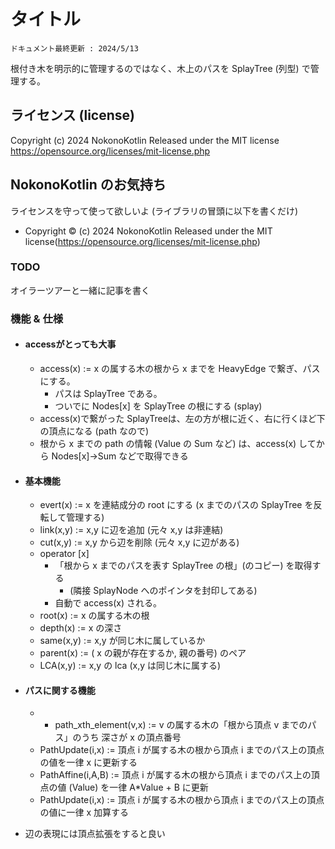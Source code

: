 # タイトル
`ドキュメント最終更新 : 2024/5/13`

根付き木を明示的に管理するのではなく、木上のパスを SplayTree (列型) で管理する。  

## ライセンス (license)
Copyright (c) 2024 NokonoKotlin
Released under the MIT license
https://opensource.org/licenses/mit-license.php


## NokonoKotlin のお気持ち
ライセンスを守って使って欲しいよ (ライブラリの冒頭に以下を書くだけ)
- Copyright ©️ (c) 2024 NokonoKotlin Released under the MIT license(https://opensource.org/licenses/mit-license.php)



### TODO 

オイラーツアーと一緒に記事を書く


### 機能 & 仕様
- #### accessがとっても大事
    - access(x) := x の属する木の根から x までを HeavyEdge で繋ぎ、パスにする。
        - パスは SplayTree である。
        - ついでに Nodes[x] を SplayTree の根にする (splay)
    - access(x)で繋がった SplayTreeは、左の方が根に近く、右に行くほど下の頂点になる (path なので)
    - 根から x までの path の情報 (Value の Sum など) は、access(x) してから Nodes[x]->Sum などで取得できる
- #### 基本機能
    - evert(x) := x を連結成分の root にする (x までのパスの SplayTree を反転して管理する)
    - link(x,y) := x,y に辺を追加 (元々 x,y は非連結)
    - cut(x,y) := x,y から辺を削除 (元々 x,y に辺がある)
    - operator [x] 
        - 「根から x までのパスを表す SplayTree の根」(のコピー) を取得する
            - (隣接 SplayNode へのポインタを封印してある)
        - 自動で access(x) される。
    - root(x) := x の属する木の根
    - depth(x) := x の深さ
    - same(x,y) := x,y が同じ木に属しているか
    - parent(x) := ( x の親が存在するか, 親の番号) のペア
    - LCA(x,y) := x,y の lca (x,y は同じ木に属する)
- #### パスに関する機能
    - - path_xth_element(v,x) := v の属する木の「根から頂点 v までのパス」のうち 深さが x の頂点番号
    - PathUpdate(i,x) := 頂点 i が属する木の根から頂点 i までのパス上の頂点の値を一律 x に更新する
    - PathAffine(i,A,B) := 頂点 i が属する木の根から頂点 i までのパス上の頂点の値 (Value) を一律 A*Value + B に更新
    - PathUpdate(i,x) := 頂点 i が属する木の根から頂点 i までのパス上の頂点の値に一律 x 加算する

- 辺の表現には頂点拡張をすると良い